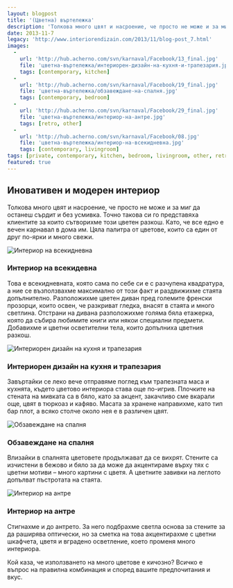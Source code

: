 ```yaml
---
layout: blogpost
title: '(Цветна) въртележка'
description: 'Толкова много цвят и насроение, че просто не може и за миг да останеш сърдит и без усмивка. Като, че все едно е вечен карнавал в дома им. Цяла палитра от цветове, които са един от друг по-ярки и много свежи.'
date: 2013-11-7
legacy: 'http://www.interiorendizain.com/2013/11/blog-post_7.html'
images:
  -
    url: 'http://hub.acherno.com/svn/karnaval/Facebook/13_final.jpg'
    file: 'цветна-въртележка/интериорен-дизайн-на-кухня-и-трапезария.jpg'
    tags: [contemporary, kitchen]
  -
    url: 'http://hub.acherno.com/svn/karnaval/Facebook/19_final.jpg'
    file: 'цветна-въртележка/обзавеждане-на-спалня.jpg'
    tags: [contemporary, bedroom]
  -
    url: 'http://hub.acherno.com/svn/karnaval/Facebook/29_final.jpg'
    file: 'цветна-въртележка/интериор-на-антре.jpg'
    tags: [retro, other]
  -
    url: 'http://hub.acherno.com/svn/karnaval/Facebook/08.jpg'
    file: 'цветна-въртележка/интериор-на-всекидневна.jpg'
    tags: [contemporary, livingroom]
tags: [private, contemporary, kitchen, bedroom, livingroom, other, retro]
featured: true
---
```

## **Иновативен** и модерен **интериор**
Толкова много цвят и насроение, че просто не може и за миг да останеш сърдит и без усмивка. Точно такова си го представяха клиентите за които сътворихме този цветен разкош. Като, че все едно е вечен карнавал в дома им. Цяла палитра от цветове, които са един от друг по-ярки и много свежи.

![Интериор на всекидневна](цветна-въртележка/интериор-на-всекидневна.jpg)
### Интериор на **всекидевна**

Това е всекидневната, която сама по себе си е с разчупена квадратура, а ние се възползвахме максимално от този факт и раздвижихме стаята допълнително. Разположихме цветен диван пред големите френски прозорци, които освен, че разкриват гледка, внасят в стаята и много светлина. Отстрани на дивана разположихме голяма бяла етажерка, която да събира любимите книги или някои специални предмети. Добавихме и цветни осветителни тела, които допълниха цветния разкош.

![Интериорен дизайн на кухня и трапезария](цветна-въртележка/интериорен-дизайн-на-кухня-и-трапезария.jpg)
### Интериорен дизайн на **кухня и трапезария**

Завъртайки се леко вече отправяме поглед към трапезната маса и кухнята, където цветово интериора става още по-игрив. Плочките на стената на мивката са в бяло, като за акцент, закачливо сме вкарали още, цвят в тюркоаз и кафяво. Масата за хранене направихме, като тип бар плот, а всяко столче около нея е в различен цвят.

![Обзавеждане на спалня](цветна-въртележка/обзавеждане-на-спалня.jpg)
### Обзавеждане на **спалня**

Влизайки в спалнята цветовете продължават да се вихрят. Стените са изчистени в бежово и бяло за да може да акцентираме върху тях с цветни мотиви – много картини с цветя. А цветните завивки на леглото допълват пъстротата на стаята.

![Интериор на антре](цветна-въртележка/интериор-на-антре.jpg)
### Интериор на **антре**

Стигнахме и до антрето. За него подбрахме светла основа за стените за да раширява оптически, но за сметка на това акцентирахме с цветни шкафчета, цветя и вградено осветление, което променя много интериора.

Кой каза, че използването на много цветове е кичозно? Всичко е въпрос на правилна комбинация и според вашите предпочитания и вкус.